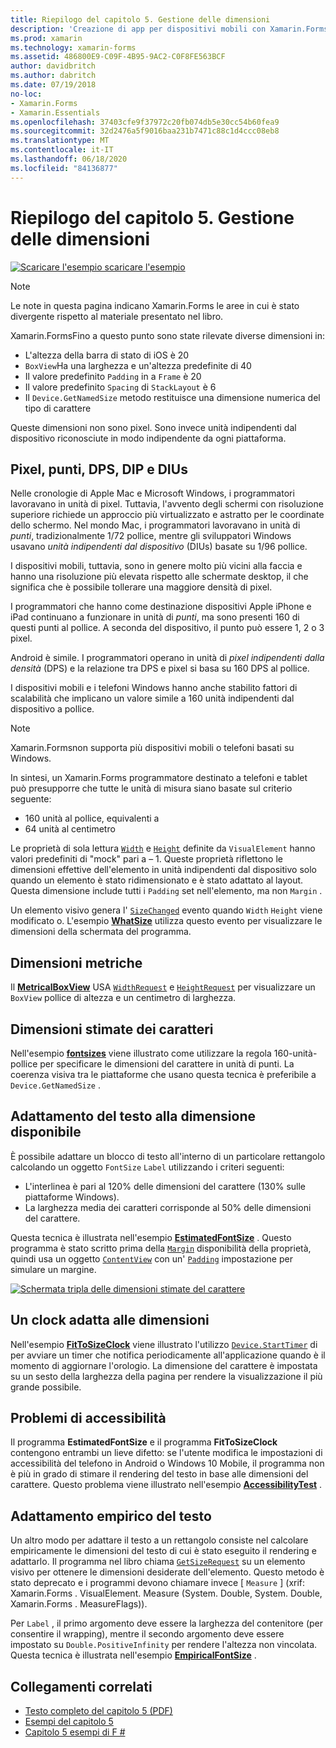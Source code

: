 ```yaml
---
title: Riepilogo del capitolo 5. Gestione delle dimensioni
description: 'Creazione di app per dispositivi mobili con Xamarin.Forms : riepilogo del capitolo 5. Gestione delle dimensioni'
ms.prod: xamarin
ms.technology: xamarin-forms
ms.assetid: 486800E9-C09F-4B95-9AC2-C0F8FE563BCF
author: davidbritch
ms.author: dabritch
ms.date: 07/19/2018
no-loc:
- Xamarin.Forms
- Xamarin.Essentials
ms.openlocfilehash: 37403cfe9f37972c20fb074db5e30cc54b60fea9
ms.sourcegitcommit: 32d2476a5f9016baa231b7471c88c1d4ccc08eb8
ms.translationtype: MT
ms.contentlocale: it-IT
ms.lasthandoff: 06/18/2020
ms.locfileid: "84136877"
---
```

# <a name="summary-of-chapter-5-dealing-with-sizes"></a>Riepilogo del capitolo 5. Gestione delle dimensioni

[![Scaricare ](~/media/shared/download.png) l'esempio scaricare l'esempio](https://github.com/xamarin/xamarin-forms-book-samples/tree/master/Chapter05)

> [!NOTE]
> Le note in questa pagina indicano Xamarin.Forms le aree in cui è stato divergente rispetto al materiale presentato nel libro.

Xamarin.FormsFino a questo punto sono state rilevate diverse dimensioni in:

- L'altezza della barra di stato di iOS è 20
- `BoxView`Ha una larghezza e un'altezza predefinite di 40
- Il valore predefinito `Padding` in a `Frame` è 20
- Il valore predefinito `Spacing` di `StackLayout` è 6
- Il `Device.GetNamedSize` metodo restituisce una dimensione numerica del tipo di carattere

Queste dimensioni non sono pixel. Sono invece unità indipendenti dal dispositivo riconosciute in modo indipendente da ogni piattaforma.

## <a name="pixels-points-dps-dips-and-dius"></a>Pixel, punti, DPS, DIP e DIUs

Nelle cronologie di Apple Mac e Microsoft Windows, i programmatori lavoravano in unità di pixel. Tuttavia, l'avvento degli schermi con risoluzione superiore richiede un approccio più virtualizzato e astratto per le coordinate dello schermo. Nel mondo Mac, i programmatori lavoravano in unità di *punti*, tradizionalmente 1/72 pollice, mentre gli sviluppatori Windows usavano *unità indipendenti dal dispositivo* (DIUs) basate su 1/96 pollice.

I dispositivi mobili, tuttavia, sono in genere molto più vicini alla faccia e hanno una risoluzione più elevata rispetto alle schermate desktop, il che significa che è possibile tollerare una maggiore densità di pixel.

I programmatori che hanno come destinazione dispositivi Apple iPhone e iPad continuano a funzionare in unità di *punti*, ma sono presenti 160 di questi punti al pollice. A seconda del dispositivo, il punto può essere 1, 2 o 3 pixel.

Android è simile. I programmatori operano in unità di *pixel indipendenti dalla densità* (DPS) e la relazione tra DPS e pixel si basa su 160 DPS al pollice.

I dispositivi mobili e i telefoni Windows hanno anche stabilito fattori di scalabilità che implicano un valore simile a 160 unità indipendenti dal dispositivo a pollice.

> [!NOTE]
> Xamarin.Formsnon supporta più dispositivi mobili o telefoni basati su Windows.

In sintesi, un Xamarin.Forms programmatore destinato a telefoni e tablet può presupporre che tutte le unità di misura siano basate sul criterio seguente:

- 160 unità al pollice, equivalenti a
- 64 unità al centimetro

Le proprietà di sola lettura [`Width`](xref:Xamarin.Forms.VisualElement.Width) e [`Height`](xref:Xamarin.Forms.VisualElement.Height) definite da `VisualElement` hanno valori predefiniti di "mock" pari a &ndash; 1. Queste proprietà riflettono le dimensioni effettive dell'elemento in unità indipendenti dal dispositivo solo quando un elemento è stato ridimensionato e è stato adattato al layout. Questa dimensione include tutti i `Padding` set nell'elemento, ma non `Margin` .

Un elemento visivo genera l' [`SizeChanged`](xref:Xamarin.Forms.VisualElement.SizeChanged) evento quando `Width` `Height` viene modificato o. L'esempio [**WhatSize**](https://github.com/xamarin/xamarin-forms-book-samples/tree/master/Chapter05/WhatSize) utilizza questo evento per visualizzare le dimensioni della schermata del programma.

## <a name="metrical-sizes"></a>Dimensioni metriche

Il [**MetricalBoxView**](https://github.com/xamarin/xamarin-forms-book-samples/tree/master/Chapter05/MetricalBoxView) USA [`WidthRequest`](xref:Xamarin.Forms.VisualElement.WidthRequest) e [`HeightRequest`](xref:Xamarin.Forms.VisualElement.HeightRequest) per visualizzare un `BoxView` pollice di altezza e un centimetro di larghezza.

## <a name="estimated-font-sizes"></a>Dimensioni stimate dei caratteri

Nell'esempio [**fontsizes**](https://github.com/xamarin/xamarin-forms-book-samples/tree/master/Chapter05/FontSizes) viene illustrato come utilizzare la regola 160-unità-pollice per specificare le dimensioni del carattere in unità di punti. La coerenza visiva tra le piattaforme che usano questa tecnica è preferibile a `Device.GetNamedSize` .

## <a name="fitting-text-to-available-size"></a>Adattamento del testo alla dimensione disponibile

È possibile adattare un blocco di testo all'interno di un particolare rettangolo calcolando un oggetto `FontSize` `Label` utilizzando i criteri seguenti:

- L'interlinea è pari al 120% delle dimensioni del carattere (130% sulle piattaforme Windows).
- La larghezza media dei caratteri corrisponde al 50% delle dimensioni del carattere.

Questa tecnica è illustrata nell'esempio [**EstimatedFontSize**](https://github.com/xamarin/xamarin-forms-book-samples/tree/master/Chapter05/EstimatedFontSize) . Questo programma è stato scritto prima della [`Margin`](xref:Xamarin.Forms.View.Margin) disponibilità della proprietà, quindi usa un oggetto [`ContentView`](xref:Xamarin.Forms.ContentView) con un' [`Padding`](xref:Xamarin.Forms.Layout.Padding) impostazione per simulare un margine.

[![Schermata tripla delle dimensioni stimate del carattere](images/ch05fg07-small.png "Testo adatto alle dimensioni disponibili")](images/ch05fg07-large.png#lightbox "Testo adatto alle dimensioni disponibili")

## <a name="a-fit-to-size-clock"></a>Un clock adatta alle dimensioni

Nell'esempio [**FitToSizeClock**](https://github.com/xamarin/xamarin-forms-book-samples/tree/master/Chapter05/FitToSizeClock) viene illustrato l'utilizzo [`Device.StartTimer`](xref:Xamarin.Forms.Device.StartTimer(System.TimeSpan,System.Func{System.Boolean})) di per avviare un timer che notifica periodicamente all'applicazione quando è il momento di aggiornare l'orologio. La dimensione del carattere è impostata su un sesto della larghezza della pagina per rendere la visualizzazione il più grande possibile.

## <a name="accessibility-issues"></a>Problemi di accessibilità

Il programma **EstimatedFontSize** e il programma **FitToSizeClock** contengono entrambi un lieve difetto: se l'utente modifica le impostazioni di accessibilità del telefono in Android o Windows 10 Mobile, il programma non è più in grado di stimare il rendering del testo in base alle dimensioni del carattere. Questo problema viene illustrato nell'esempio [**AccessibilityTest**](https://github.com/xamarin/xamarin-forms-book-samples/tree/master/Chapter05/AccessibilityTest) .

## <a name="empirically-fitting-text"></a>Adattamento empirico del testo

Un altro modo per adattare il testo a un rettangolo consiste nel calcolare empiricamente le dimensioni del testo di cui è stato eseguito il rendering e adattarlo. Il programma nel libro chiama [`GetSizeRequest`](xref:Xamarin.Forms.VisualElement.GetSizeRequest(System.Double,System.Double)) su un elemento visivo per ottenere le dimensioni desiderate dell'elemento. Questo metodo è stato deprecato e i programmi devono chiamare invece [ `Measure` ] (xrif: Xamarin.Forms . VisualElement. Measure (System. Double, System. Double, Xamarin.Forms . MeasureFlags)).

Per `Label` , il primo argomento deve essere la larghezza del contenitore (per consentire il wrapping), mentre il secondo argomento deve essere impostato su `Double.PositiveInfinity` per rendere l'altezza non vincolata. Questa tecnica è illustrata nell'esempio [**EmpiricalFontSize**](https://github.com/xamarin/xamarin-forms-book-samples/tree/master/Chapter05/EmpiricalFontSize) .

## <a name="related-links"></a>Collegamenti correlati

- [Testo completo del capitolo 5 (PDF)](https://download.xamarin.com/developer/xamarin-forms-book/XamarinFormsBook-Ch05-Apr2016.pdf)
- [Esempi del capitolo 5](https://github.com/xamarin/xamarin-forms-book-samples/tree/master/Chapter05)
- [Capitolo 5 esempi di F #](https://github.com/xamarin/xamarin-forms-book-samples/tree/master/Chapter05/FS)
